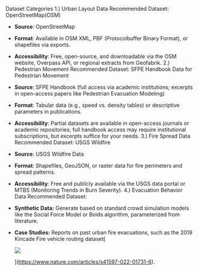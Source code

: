 Dataset Categories
1.) Urban Layout Data
Recommended Dataset: OpenStreetMap(OSM)
-  **Source**: OpenStreetMap
- **Format**: Available in OSM XML, PBF (Protocolbuffer Binary Format), or shapefiles via exports.
- **Accessibility**: Free, open-source, and downloadable via the OSM website, Overpass API, or regional extracts from Geofabrik.
2.) Pedestrian Movement
Recommended Dataset: SFPE Handbook Data for Pedestrian Movement
- **Source**: SFPE Handbook (full access via academic institutions; excerpts in open-access papers like Pedestrian Evacuation Modeling)
- **Format**: Tabular data (e.g., speed vs. density tables) or descriptive parameters in publications.
- **Accessibility**: Partial datasets are available in open-access journals or academic repositories; full handbook access may require institutional subscriptions, but excerpts suffice for your needs.
3.) Fire Spread Data
Recommended Dataset: USGS Wildfire
- **Source**: USGS Wildfire Data
- **Format**: Shapefiles, GeoJSON, or raster data for fire perimeters and spread patterns.
- **Accessibility**: Free and publicly available via the USGS data portal or MTBS (Monitoring Trends in Burn Severity).
4.) Evacuation Behavior Data
Recommended Dataset:  
- **Synthetic Data:** Generate based on standard crowd simulation models like the Social Force Model or Boids algorithm, parameterized from literature.
- **Case Studies:** Reports on past urban fire evacuations, such as the 2019 Kincade Fire vehicle routing dataset[
    
    ![](https://imgs.search.brave.com/XKxC9_gylt4rIBzrHyseRRK-o5ymzIbyOPQcHNSt5o0/rs:fit:64:0:0:0/g:ce/aHR0cDovL2Zhdmlj/b25zLnNlYXJjaC5i/cmF2ZS5jb20vaWNv/bnMvZTRhOGIyNjMw/Y2Y5NTYwZWIxNjNl/MDlkYjQ3Y2FiOWVh/MThhOTUyZDIwYWZj/NGRkMDk2MzZjZGRi/MzI1YTkxOC93d3cu/bmF0dXJlLmNvbS8)
    
    ](https://www.nature.com/articles/s41597-022-01731-6).
